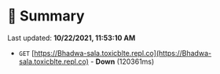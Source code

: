 # 📖 Summary
Last updated: **10/22/2021, 11:53:10 AM**

- `GET` [https://Bhadwa-sala.toxicblte.repl.co](https://Bhadwa-sala.toxicblte.repl.co) - **Down** (120361ms)
